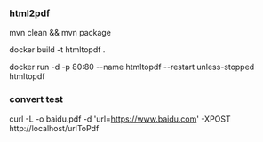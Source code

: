 ### html2pdf

mvn clean && mvn package

docker build -t htmltopdf .

docker run -d -p 80:80 --name htmltopdf --restart unless-stopped htmltopdf

### convert test
curl -L -o baidu.pdf -d 'url=https://www.baidu.com' -XPOST http://localhost/urlToPdf
